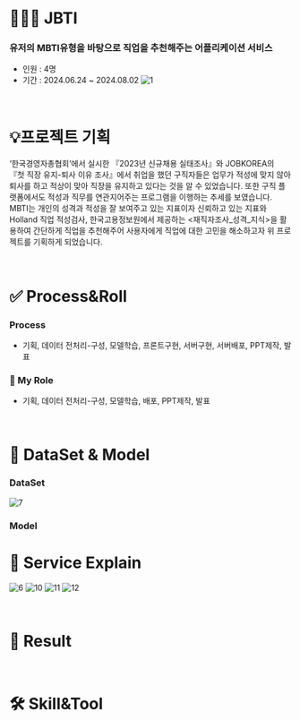 # **👨🏻‍💻 JBTI**
### 유저의 MBTI유형을 바탕으로 직업을 추천해주는 어플리케이션 서비스
* 인원 : 4명
* 기간 : 2024.06.24 ~ 2024.08.02
![1](https://github.com/user-attachments/assets/3f4098bd-66bc-466f-b68d-87b8ae02041b)

<br>

# 💡프로젝트 기획
‘한국경영자총협회’에서 실시한 『2023년 신규채용 실태조사』와 JOBKOREA의 『첫 직장 유지-퇴사 이유 조사』에서 취업을 했던 구직자들은 업무가 적성에 맞지 않아 퇴사를 하고
적상이 맞아 직장을 유지하고 있다는 것을 알 수 있었습니다. 또한 구직 플랫폼에서도 적성과 직무를 연관지어주는 프로그램을 이행하는 추세를 보였습니다.
MBTI는 개인의 성격과 적성을 잘 보여주고 있는 지표이자 신뢰하고 있는 지표와 Holland 직업 적성검사, 한국고용정보원에서 제공하는 <재직자조사_성격_지식>을 활용하여 간단하게 직업을 추천해주어 
사용자에게 직업에 대한 고민을 해소하고자 위 프로젝트를 기획하게 되었습니다.

<br>

# **✅ Process&Roll**
### Process
- 기획, 데이터 전처리-구성, 모델학습, 프론트구현, 서버구현, 서버배포, PPT제작, 발표
### 🔑 My Role
- 기획, 데이터 전처리-구성, 모델학습, 배포, PPT제작, 발표
<br>

# 💾 DataSet & Model
### DataSet
![7](https://github.com/user-attachments/assets/4d639428-b09f-4de3-8a97-259c9a7d8d30)
### Model



# **📖 Service Explain**
![6](https://github.com/user-attachments/assets/fb9bd1f1-2a8d-4050-aa24-3e7e053e53ef)
![10](https://github.com/user-attachments/assets/d3b4e10f-c720-451c-b628-1229888fb0c9)
![11](https://github.com/user-attachments/assets/29b7a985-97e9-4b6e-8229-070b609c4f06)
![12](https://github.com/user-attachments/assets/93c78014-3192-48f0-8c42-da40b27326c8)

<br>

# **📍 Result**

<br>

# **🛠️ Skill&Tool**

